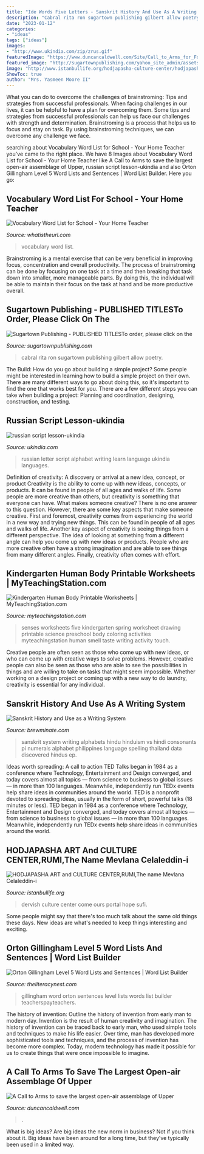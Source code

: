 ```yaml
---
title: "Ide Words Five Letters - Sanskrit History And Use As A Writing System"
description: "Cabral rita ron sugartown publishing gilbert allow poetry"
date: "2023-01-12"
categories:
- "ideas"
tags: ["ideas"]
images:
- "http://www.ukindia.com/zip/zrus.gif"
featuredImage: "https://www.duncancaldwell.com/Site/Call_to_Arms_for_Foz_Coa_files/DSCF8785.jpg"
featured_image: "http://sugartownpublishing.com/yahoo_site_admin/assets/images/1b_Author_photo_Ron_Cabral.63113149_std.jpg"
image: "http://www.istanbullife.org/hodjapasha-culture-center/hodjapasha-dervish-show6-small.jpg"
ShowToc: true
author: "Mrs. Yasmeen Moore II"
---
```



What you can do to overcome the challenges of brainstroming: Tips and strategies from successful professionals.
When facing challenges in our lives, it can be helpful to have a plan for overcoming them. Some tips and strategies from successful professionals can help us face our challenges with strength and determination. Brainstroming is a process that helps us to focus and stay on task. By using brainstroming techniques, we can overcome any challenge we face.

	

		
searching about Vocabulary Word List for School - Your Home Teacher you've came to the right place. We have 8 Images about Vocabulary Word List for School - Your Home Teacher like A Call to Arms to save the largest open-air assemblage of Upper, russian script lesson-ukindia and also Orton Gillingham Level 5 Word Lists and Sentences | Word List Builder. Here you go:
		
    
## Vocabulary Word List For School - Your Home Teacher

<img loading=lazy src="https://whatistheurl.com/wp-content/uploads/2019/04/Vocabulary-Word-List-for-School.jpg" onerror="this.onerror=null;this.src='https://tse2.mm.bing.net/th?id=OIP.0AAdCrefakp_FhCU_XGXbwHaK8&amp;pid=15.1';" alt="Vocabulary Word List for School - Your Home Teacher">

_Source: whatistheurl.com_

>vocabulary word list. 

	

Brainstroming is a mental exercise that can be very beneficial in improving focus, concentration and overall productivity. The process of brainstroming can be done by focusing on one task at a time and then breaking that task down into smaller, more manageable parts. By doing this, the individual will be able to maintain their focus on the task at hand and be more productive overall.

    
## Sugartown Publishing - PUBLISHED TITLESTo Order, Please Click On The

<img loading=lazy src="http://sugartownpublishing.com/yahoo_site_admin/assets/images/1b_Author_photo_Ron_Cabral.63113149_std.jpg" onerror="this.onerror=null;this.src='https://tse3.mm.bing.net/th?id=OIP.KPuxpa3iDx0h8TYj5KzAhQAAAA&amp;pid=15.1';" alt="Sugartown Publishing - PUBLISHED TITLESTo order, please click on the">

_Source: sugartownpublishing.com_

>cabral rita ron sugartown publishing gilbert allow poetry. 

	

The Build: How do you go about building a simple project?
Some people might be interested in learning how to build a simple project on their own. There are many different ways to go about doing this, so it's important to find the one that works best for you. There are a few different steps you can take when building a project: Planning and coordination, designing, construction, and testing.

    
## Russian Script Lesson-ukindia

<img loading=lazy src="http://www.ukindia.com/zip/zrus.gif" onerror="this.onerror=null;this.src='https://tse4.mm.bing.net/th?id=OIP.csw3hx0sIKy78CRtERZYOwHaKi&amp;pid=15.1';" alt="russian script lesson-ukindia">

_Source: ukindia.com_

>russian letter script alphabet writing learn language ukindia languages. 

	

Definition of creativity: A discovery or arrival at a new idea, concept, or product
Creativity is the ability to come up with new ideas, concepts, or products. It can be found in people of all ages and walks of life. Some people are more creative than others, but creativity is something that everyone can have. What makes someone creative? There is no one answer to this question. However, there are some key aspects that make someone creative. First and foremost, creativity comes from experiencing the world in a new way and trying new things. This can be found in people of all ages and walks of life. Another key aspect of creativity is seeing things from a different perspective. The idea of looking at something from a different angle can help you come up with new ideas or products. People who are more creative often have a strong imagination and are able to see things from many different angles. Finally, creativity often comes with effort.

    
## Kindergarten Human Body Printable Worksheets | MyTeachingStation.com

<img loading=lazy src="https://www.myteachingstation.com/vault/2599/web/articles/Spring-Season-Five-Senses-Worksheet.jpg" onerror="this.onerror=null;this.src='https://tse4.mm.bing.net/th?id=OIP.g8KL7KTGOlCnKuRGW0H4UgAAAA&amp;pid=15.1';" alt="Kindergarten Human Body Printable Worksheets | MyTeachingStation.com">

_Source: myteachingstation.com_

>senses worksheets five kindergarten spring worksheet drawing printable science preschool body coloring activities myteachingstation human smell taste writing activity touch. 

	

Creative people are often seen as those who come up with new ideas, or who can come up with creative ways to solve problems. However, creative people can also be seen as those who are able to see the possibilities in things and are willing to take on tasks that might seem impossible. Whether working on a design project or coming up with a new way to do laundry, creativity is essential for any individual.

    
## Sanskrit History And Use As A Writing System

<img loading=lazy src="http://brewminate.com/wp-content/uploads/2017/12/122617-16-Sanskrit-Linguistics-Language-Hinduism.gif" onerror="this.onerror=null;this.src='https://tse4.mm.bing.net/th?id=OIP.WD3fOuiBnTdHeN9q-LERBgHaDa&amp;pid=15.1';" alt="Sanskrit History and Use as a Writing System">

_Source: brewminate.com_

>sanskrit system writing alphabets hindu hinduism vs hindi consonants pi numerals alphabet philippines language spelling thailand data discovered hindus ep. 

	

Ideas worth spreading: A call to action
TED Talks began in 1984 as a conference where Technology, Entertainment and Design converged, and today covers almost all topics — from science to business to global issues — in more than 100 languages. Meanwhile, independently run TEDx events help share ideas in communities around the world.
TED is a nonprofit devoted to spreading ideas, usually in the form of short, powerful talks (18 minutes or less). TED began in 1984 as a conference where Technology, Entertainment and Design converged, and today covers almost all topics — from science to business to global issues — in more than 100 languages. Meanwhile, independently run TEDx events help share ideas in communities around the world.

    
## HODJAPASHA ART And CULTURE CENTER,RUMI,The Name Mevlana Celaleddin-i

<img loading=lazy src="http://www.istanbullife.org/hodjapasha-culture-center/hodjapasha-dervish-show6-small.jpg" onerror="this.onerror=null;this.src='https://tse3.mm.bing.net/th?id=OIP.T5bfxiMErFLnjqsQpZ6rmQHaEc&amp;pid=15.1';" alt="HODJAPASHA ART and CULTURE CENTER,RUMI,The name Mevlana Celaleddin-i">

_Source: istanbullife.org_

>dervish culture center come ours portal hope sufi. 

	

Some people might say that there's too much talk about the same old things these days. New ideas are what's needed to keep things interesting and exciting.

    
## Orton Gillingham Level 5 Word Lists And Sentences | Word List Builder

<img loading=lazy src="https://www.theliteracynest.com/wordlistbuilder/assets/upload/2019/03/1306645821441715103original-1420446-2.jpg" onerror="this.onerror=null;this.src='https://tse1.mm.bing.net/th?id=OIP.HSw4yIgIVbG2kYuDuZVFXgAAAA&amp;pid=15.1';" alt="Orton Gillingham Level 5 Word Lists and Sentences | Word List Builder">

_Source: theliteracynest.com_

>gillingham word orton sentences level lists words list builder teacherspayteachers. 

	

The history of invention: Outline the history of invention from early man to modern day.
Invention is the result of human creativity and imagination. The history of invention can be traced back to early man, who used simple tools and techniques to make his life easier. Over time, man has developed more sophisticated tools and techniques, and the process of invention has become more complex. Today, modern technology has made it possible for us to create things that were once impossible to imagine.

    
## A Call To Arms To Save The Largest Open-air Assemblage Of Upper

<img loading=lazy src="https://www.duncancaldwell.com/Site/Call_to_Arms_for_Foz_Coa_files/DSCF8785.jpg" onerror="this.onerror=null;this.src='https://tse3.mm.bing.net/th?id=OIP.XDm_ULs7EVviqMesVHTl_AHaJ4&amp;pid=15.1';" alt="A Call to Arms to save the largest open-air assemblage of Upper">

_Source: duncancaldwell.com_

>. 

	

What is big ideas?
Are big ideas the new norm in business? Not if you think about it. Big ideas have been around for a long time, but they’ve typically been used in a limited way.

